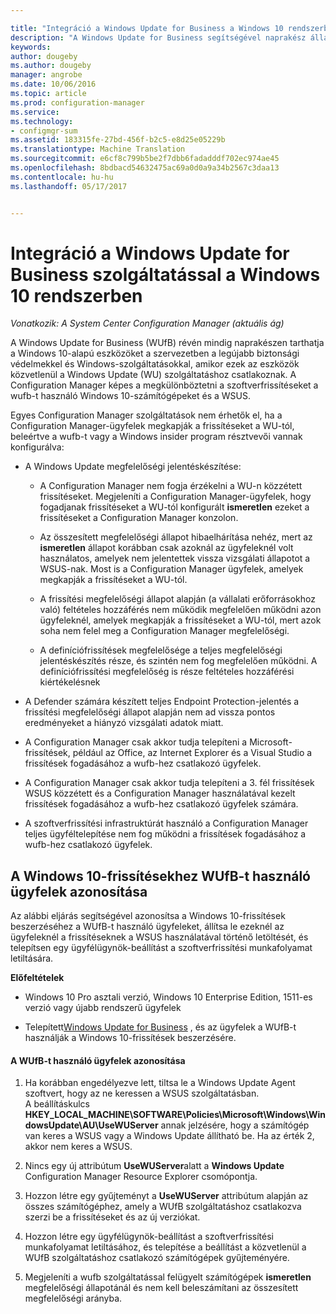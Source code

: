 ```yaml
---

title: "Integráció a Windows Update for Business a Windows 10 rendszerben |} Microsoft Docs"
description: "A Windows Update for Business segítségével naprakész állapotban a Windows 10-alapú eszközök a szervezetben az eszközök a Windows Update szolgáltatáshoz való kapcsolódás."
keywords: 
author: dougeby
ms.author: dougeby
manager: angrobe
ms.date: 10/06/2016
ms.topic: article
ms.prod: configuration-manager
ms.service: 
ms.technology:
- configmgr-sum
ms.assetid: 183315fe-27bd-456f-b2c5-e8d25e05229b
ms.translationtype: Machine Translation
ms.sourcegitcommit: e6cf8c799b5be2f7dbb6fadadddf702ec974ae45
ms.openlocfilehash: 8bdbacd54632475ac69a0d0a9a34b2567c3daa13
ms.contentlocale: hu-hu
ms.lasthandoff: 05/17/2017


---
```

# <a name="integration-with-windows-update-for-business-in-windows-10"></a>Integráció a Windows Update for Business szolgáltatással a Windows 10 rendszerben

*Vonatkozik: A System Center Configuration Manager (aktuális ág)*

A Windows Update for Business (WUfB) révén mindig naprakészen tarthatja a Windows 10-alapú eszközöket a szervezetben a legújabb biztonsági védelmekkel és Windows-szolgáltatásokkal, amikor ezek az eszközök közvetlenül a Windows Update (WU) szolgáltatáshoz csatlakoznak. A Configuration Manager képes a megkülönböztetni a szoftverfrissítéseket a wufb-t használó Windows 10-számítógépeket és a WSUS.  

 Egyes Configuration Manager szolgáltatások nem érhetők el, ha a Configuration Manager-ügyfelek megkapják a frissítéseket a WU-tól, beleértve a wufb-t vagy a Windows insider program résztvevői vannak konfigurálva:  

-   A Windows Update megfelelőségi jelentéskészítése:  

    -   A Configuration Manager nem fogja érzékelni a WU-n közzétett frissítéseket. Megjeleníti a Configuration Manager-ügyfelek, hogy fogadjanak frissítéseket a WU-tól konfigurált **ismeretlen** ezeket a frissítéseket a Configuration Manager konzolon.  

    -   Az összesített megfelelőségi állapot hibaelhárítása nehéz, mert az **ismeretlen** állapot korábban csak azoknál az ügyfeleknél volt használatos, amelyek nem jelentettek vissza vizsgálati állapotot a WSUS-nak.  Most is a Configuration Manager ügyfelek, amelyek megkapják a frissítéseket a WU-tól.  

    -   A frissítési megfelelőségi állapot alapján (a vállalati erőforrásokhoz való) feltételes hozzáférés nem működik megfelelően működni azon ügyfeleknél, amelyek megkapják a frissítéseket a WU-tól, mert azok soha nem felel meg a Configuration Manager megfelelőségi.  

    -   A definíciófrissítések megfelelősége a teljes megfelelőségi jelentéskészítés része, és szintén nem fog megfelelően működni.  A definíciófrissítési megfelelőség is része feltételes hozzáférési kiértékelésnek  

-   A Defender számára készített teljes Endpoint Protection-jelentés a frissítési megfelelőségi állapot alapján nem ad vissza pontos eredményeket a hiányzó vizsgálati adatok miatt.  

-   A Configuration Manager csak akkor tudja telepíteni a Microsoft-frissítések, például az Office, az Internet Explorer és a Visual Studio a frissítések fogadásához a wufb-hez csatlakozó ügyfelek.  

-   A Configuration Manager csak akkor tudja telepíteni a 3. fél frissítések WSUS közzétett és a Configuration Manager használatával kezelt frissítések fogadásához a wufb-hez csatlakozó ügyfelek számára.  

-   A szoftverfrissítési infrastruktúrát használó a Configuration Manager teljes ügyféltelepítése nem fog működni a frissítések fogadásához a wufb-hez csatlakozó ügyfelek.  

## <a name="identify-clients-that-use--wufb-for-windows-10-updates"></a>A Windows 10-frissítésekhez WUfB-t használó ügyfelek azonosítása  
 Az alábbi eljárás segítségével azonosítsa a Windows 10-frissítések beszerzéséhez a WUfB-t használó ügyfeleket, állítsa le ezeknél az ügyfeleknél a frissítéseknek a WSUS használatával történő letöltését, és telepítsen egy ügyfélügynök-beállítást a szoftverfrissítési munkafolyamat letiltására.  

 **Előfeltételek**  

-   Windows 10 Pro asztali verzió, Windows 10 Enterprise Edition, 1511-es verzió vagy újabb rendszerű ügyfelek  

-   Telepített[Windows Update for Business](https://technet.microsoft.com/library/mt622730\(v=vs.85\).aspx) , és az ügyfelek a WUfB-t használják a Windows 10-frissítések beszerzésére.  

#### <a name="to-identify-clients-that-use-wufb"></a>A WUfB-t használó ügyfelek azonosítása  

1.  Ha korábban engedélyezve lett, tiltsa le a Windows Update Agent szoftvert, hogy az ne keressen a WSUS szolgáltatásban.   
    A beállításkulcs **HKEY_LOCAL_MACHINE\SOFTWARE\Policies\Microsoft\Windows\WindowsUpdate\AU\UseWUServer** annak jelzésére, hogy a számítógép van keres a WSUS vagy a Windows Update állítható be.  Ha az érték 2, akkor nem keres a WSUS.  

2.  Nincs egy új attribútum **UseWUServer**alatt a **Windows Update** Configuration Manager Resource Explorer csomópontja.  

3.  Hozzon létre egy gyűjteményt a **UseWUServer** attribútum alapján az összes számítógéphez, amely a WUfB szolgáltatáshoz csatlakozva szerzi be a frissítéseket és az új verziókat.  

4.  Hozzon létre egy ügyfélügynök-beállítást a szoftverfrissítési munkafolyamat letiltásához, és telepítése a beállítást a közvetlenül a WUfB szolgáltatáshoz csatlakozó számítógépek gyűjteményére.  

5.  Megjeleníti a wufb szolgáltatással felügyelt számítógépek **ismeretlen** megfelelőségi állapotánál és nem kell beleszámítani az összesített megfelelőségi arányba.  

